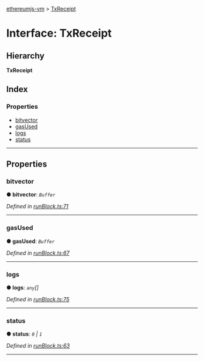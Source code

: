 [ethereumjs-vm](../README.md) > [TxReceipt](../interfaces/txreceipt.md)

# Interface: TxReceipt

## Hierarchy

**TxReceipt**

## Index

### Properties

* [bitvector](txreceipt.md#bitvector)
* [gasUsed](txreceipt.md#gasused)
* [logs](txreceipt.md#logs)
* [status](txreceipt.md#status)

---

## Properties

<a id="bitvector"></a>

###  bitvector

**● bitvector**: *`Buffer`*

*Defined in [runBlock.ts:71](https://github.com/ethereumjs/ethereumjs-vm/blob/d660c58/packages/vm/lib/runBlock.ts#L71)*

___
<a id="gasused"></a>

###  gasUsed

**● gasUsed**: *`Buffer`*

*Defined in [runBlock.ts:67](https://github.com/ethereumjs/ethereumjs-vm/blob/d660c58/packages/vm/lib/runBlock.ts#L67)*

___
<a id="logs"></a>

###  logs

**● logs**: *`any`[]*

*Defined in [runBlock.ts:75](https://github.com/ethereumjs/ethereumjs-vm/blob/d660c58/packages/vm/lib/runBlock.ts#L75)*

___
<a id="status"></a>

###  status

**● status**: *`0` \| `1`*

*Defined in [runBlock.ts:63](https://github.com/ethereumjs/ethereumjs-vm/blob/d660c58/packages/vm/lib/runBlock.ts#L63)*

___


